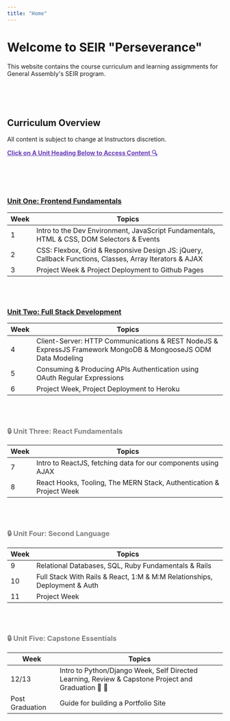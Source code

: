 ```yaml
---
title: "Home"
---
```


# Welcome to SEIR "Perseverance"

This website contains the course curriculum and learning assigmments for General Assembly's SEIR program. 


<br>
<br>
<br>


## Curriculum Overview

All content is subject to change at Instructors discretion.


<p style="color: #673ab7; text-decoration: underline"><b>Click on A Unit Heading Below to Access Content 🔍</b></p>

<br>
<br>
<br>


### [<u>Unit One: Frontend Fundamentals</u>](/frontend-fundamentals)

| Week  | Topics | 
| ----- | ------ |
| 1  | Intro to the Dev Environment, JavaScript Fundamentals, HTML & CSS, DOM Selectors & Events  |
| 2  | CSS: Flexbox, Grid & Responsive Design JS: jQuery, Callback Functions, Classes, Array Iterators & AJAX|
| 3  | Project Week & Project Deployment to Github Pages|



<br>
<br>


<!-- ### 🔒 Unit Two: Full Stack Development -->

### [<u>Unit Two: Full Stack Development</u>](/full-stack-development)

| Week  | Topics |
| ----- | ------ |
| 4  | Client-Server: HTTP Communications & REST NodeJS & ExpressJS Framework MongoDB & MongooseJS ODM Data Modeling |
| 5  | Consuming & Producing APIs Authentication using OAuth Regular Expressions |
| 6  | Project Week, Project Deployment to Heroku |


<br>
<br>


<div style="color: grey;">

### 🔒 Unit Three: React Fundamentals
<!-- ### [<u>Unit Three: React Fundamentals</u>](/react-fundamentals) -->

| Week  | Topics |
| ----- | ------ |
| 7 | Intro to ReactJS, fetching data for our components using AJAX |
| 8 | React Hooks, Tooling, The MERN Stack, Authentication &  Project Week |


<br>
<br>

### 🔒 Unit Four: Second Language

| Week  | Topics |
| ----- | ------ |
| 9  | Relational Databases, SQL, Ruby Fundamentals & Rails |
| 10  | Full Stack With Rails & React, 1:M & M:M Relationships, Deployment & Auth |
| 11  | Project Week |


<br>
<br>


### 🔒 Unit Five: Capstone Essentials

| Week  | Topics |
| ----- | ------ |
| 12/13  | Intro to Python/Django Week, Self Directed Learning, Review & Capstone Project and Graduation 🥳 🎉|
| Post Graduation  | Guide for building a Portfolio Site|

<!-- 
### Unit Five: Capstone Essentials

| Week  | Topics |
| ----- | ------ |
| 14  | Intro to Python/Django Week, [Self Directed Learning, Review & Capstone Project](/capstone) |
| 15  | Final Prep of Capstone Project and Graduation 🥳 🎉|
| Post Graduation  | [Guide for building a Portfolio Site](/portfolio)| -->
</div>
